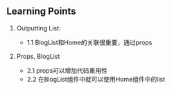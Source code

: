 ## Learning Points
1. Outputting List:
    - 1.1 BlogList和Home的关联很重要，通过props
    
2. Props, BlogList
    - 2.1 props可以增加代码重用性
    - 2.2 在BlogList组件中就可以使用Home组件中的list


